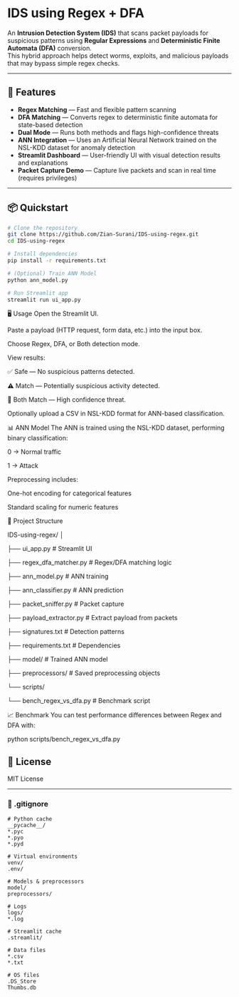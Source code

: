 # IDS using Regex + DFA

An **Intrusion Detection System (IDS)** that scans packet payloads for suspicious patterns using **Regular Expressions** and **Deterministic Finite Automata (DFA)** conversion.  
This hybrid approach helps detect worms, exploits, and malicious payloads that may bypass simple regex checks.

---

## 🚀 Features
- **Regex Matching** — Fast and flexible pattern scanning
- **DFA Matching** — Converts regex to deterministic finite automata for state-based detection
- **Dual Mode** — Runs both methods and flags high-confidence threats
- **ANN Integration** — Uses an Artificial Neural Network trained on the NSL-KDD dataset for anomaly detection
- **Streamlit Dashboard** — User-friendly UI with visual detection results and explanations
- **Packet Capture Demo** — Capture live packets and scan in real time (requires privileges)

---

## 📦 Quickstart
```bash
# Clone the repository
git clone https://github.com/Zian-Surani/IDS-using-regex.git
cd IDS-using-regex

# Install dependencies
pip install -r requirements.txt

# (Optional) Train ANN Model
python ann_model.py

# Run Streamlit app
streamlit run ui_app.py

```
🖥 Usage
Open the Streamlit UI.

Paste a payload (HTTP request, form data, etc.) into the input box.

Choose Regex, DFA, or Both detection mode.

View results:

✅ Safe — No suspicious patterns detected.

⚠️ Match — Potentially suspicious activity detected.

🚨 Both Match — High confidence threat.

Optionally upload a CSV in NSL-KDD format for ANN-based classification.

📊 ANN Model
The ANN is trained using the NSL-KDD dataset, performing binary classification:

0 → Normal traffic

1 → Attack

Preprocessing includes:

One-hot encoding for categorical features

Standard scaling for numeric features

📁 Project Structure

IDS-using-regex/
│

├── ui_app.py                  # Streamlit UI

├── regex_dfa_matcher.py       # Regex/DFA matching logic

├── ann_model.py               # ANN training

├── ann_classifier.py          # ANN prediction

├── packet_sniffer.py          # Packet capture

├── payload_extractor.py       # Extract payload from packets

├── signatures.txt             # Detection patterns

├── requirements.txt           # Dependencies

├── model/                     # Trained ANN model

├── preprocessors/             # Saved preprocessing objects

└── scripts/
   
   └── bench_regex_vs_dfa.py   # Benchmark script

📈 Benchmark
You can test performance differences between Regex and DFA with:


python scripts/bench_regex_vs_dfa.py

## 📜 License
MIT License

---

### **📄 .gitignore**
```gitignore
# Python cache
__pycache__/
*.pyc
*.pyo
*.pyd

# Virtual environments
venv/
.env/

# Models & preprocessors
model/
preprocessors/

# Logs
logs/
*.log

# Streamlit cache
.streamlit/

# Data files
*.csv
*.txt

# OS files
.DS_Store
Thumbs.db


